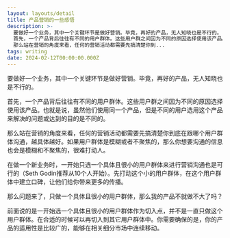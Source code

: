 ```yaml
---
layout: layouts/detail
title: 产品营销的一些感悟
description: >-
  要做好一个业务，其中一个关键环节是做好营销。毕竟，再好的产品，无人知晓也是不行的。
  首先，一个产品背后往往有不同的用户群体。这些用户群之间因为不同的原因选择使用该产品。也就是说，虽然他们使用同一个产品，但是不同的用户选用这个产品来解决的问题或达到的目的是不同的。
  那么站在营销的角度来看，任何的营销活动都需要先搞清楚你到...
tags: writing
date: 2024-02-12T00:00:00.000Z
---
```

要做好一个业务，其中一个关键环节是做好营销。毕竟，再好的产品，无人知晓也是不行的。

首先，一个产品背后往往有不同的用户群体。这些用户群之间因为不同的原因选择使用该产品。也就是说，虽然他们使用同一个产品，但是不同的用户选用这个产品来解决的问题或达到的目的是不同的。

那么站在营销的角度来看，任何的营销活动都需要先搞清楚你到底在跟哪个用户群体沟通，越具体越好。如果用户群体是模糊或者不聚焦的，那么你想要沟通的信息也会是模糊和不聚焦的，很难打动人。

在做一个新业务时，一开始只选一个具体且很小的用户群体来进行营销沟通也是可行的（Seth Godin推荐从10个人开始）。先打动这个小的用户群体，在这个用户群体中建立口碑，让他们给你带来更多的传播。

那么问题来了，只做一个具体且很小的用户群体，那么我的产品不就做不大了吗？

前面说的是一开始选一个具体且很小的用户群体作为切入点，并不是一直只做这个用户群体。在合适的时候可以再切入到其它用户群体中。你需要确保的是，你的产品的适用性是比较广的，能够在相关细分市场中连续移动。
